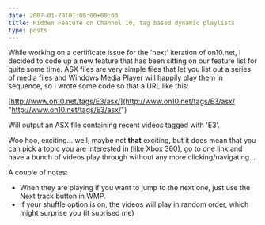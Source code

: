 ```yaml
---
date: 2007-01-20T01:09:00+00:00
title: Hidden Feature on Channel 10, tag based dynamic playlists
type: posts
---
```

While working on a certificate issue for the 'next' iteration of on10.net, I decided to code up a new feature that has been sitting on our feature list for quite some time. ASX files are very simple files that let you list out a series of media files and Windows Media Player will happily play them in sequence, so I wrote some code so that a URL like this:

[http://www.on10.net/tags/E3/asx/](http://www.on10.net/tags/E3/asx/ "http://www.on10.net/tags/E3/asx/")

Will output an ASX file containing recent videos tagged with 'E3'.

Woo hoo, exciting... well, maybe not **that** exciting, but it does mean that you can pick a topic you are interested in (like Xbox 360), go to [one link](http://on10.net/tags/Xbox+360/asx/) and have a bunch of videos play through without any more clicking/navigating...

A couple of notes:

  * When they are playing if you want to jump to the next one, just use the Next track button in WMP.
  * If your shuffle option is on, the videos will play in random order, which might surprise you (it suprised me)
